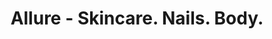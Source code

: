 ---
title: "Allure - Skincare. Nails. Body."
url: /lahaska/allure-skincare-nails-body/
shop: Kosmetik
---